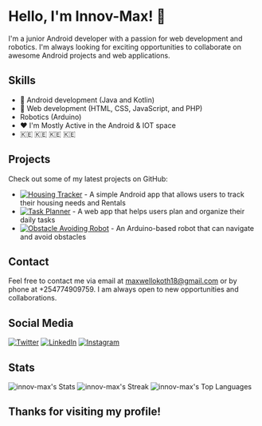 # Hello, I'm Innov-Max! 👋

I'm a junior Android developer with a passion for web development and robotics. I'm always looking for exciting opportunities to collaborate on awesome Android projects and web applications.

## Skills

- :disguised_face: Android development (Java and Kotlin)
- :1st_place_medal: Web development (HTML, CSS, JavaScript, and PHP)
- Robotics (Arduino)
- :heart: I'm Mostly Active in the Android & IOT space
- :kenya: :kenya: :kenya: :kenya:

## Projects

Check out some of my latest projects on GitHub:

- [![Housing Tracker](https://img.shields.io/badge/Android-Expense%20Tracker-blue)](https://github.com/innov-max/EMA) - A simple Android app that allows users to track their housing needs and Rentals
- [![Task Planner](https://img.shields.io/badge/Web-Task%20Planner-green)](https://github.com/your-username/task-planner) - A web app that helps users plan and organize their daily tasks
- [![Obstacle Avoiding Robot](https://img.shields.io/badge/Robotics-Obstacle%20Avoiding%20Robot-red)](https://github.com/your-username/obstacle-avoiding-robot) - An Arduino-based robot that can navigate and avoid obstacles

## Contact

Feel free to contact me via email at maxwellokoth18@gmail.com or by phone at +254774909759. I am always open to new opportunities and collaborations.

## Social Media

[![Twitter](https://img.shields.io/badge/Twitter-InnovMax-blue)](https://twitter.com/Innov_Max)
[![LinkedIn](https://img.shields.io/badge/LinkedIn-InnovMax-blue)](https://www.linkedin.com/in/MaxwellOpondo/)
[![Instagram](https://img.shields.io/badge/Instagram-InnovMax-yellow)](https://www.instagram.com/innov_max/)

## Stats
![innov-max's Stats](https://github-readme-stats.vercel.app/api?username=innov-max&theme=tokyonight&show_icons=true&hide_border=true&count_private=true)
![innov-max's Streak](https://github-readme-streak-stats.herokuapp.com/?user=innov-max&theme=synthwave&hide_border=true)
![innov-max's Top Languages](https://github-readme-stats.vercel.app/api/top-langs/?username=innov-max&theme=tokyonight&show_icons=true&hide_border=true&layout=compact)

## Thanks for visiting my profile!
